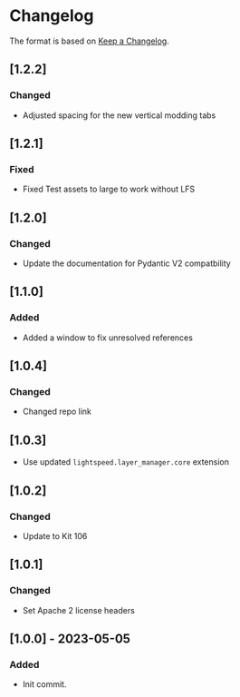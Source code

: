 # Changelog
The format is based on [Keep a Changelog](https://keepachangelog.com/en/1.0.0/).

## [1.2.2]
### Changed
- Adjusted spacing for the new vertical modding tabs

## [1.2.1]
### Fixed
- Fixed Test assets to large to work without LFS

## [1.2.0]
### Changed
- Update the documentation for Pydantic V2 compatbility

## [1.1.0]
### Added
- Added a window to fix unresolved references

## [1.0.4]
### Changed
- Changed repo link

## [1.0.3]
- Use updated `lightspeed.layer_manager.core` extension

## [1.0.2]
### Changed
- Update to Kit 106

## [1.0.1]
### Changed
- Set Apache 2 license headers

## [1.0.0] - 2023-05-05
### Added
- Init commit.
